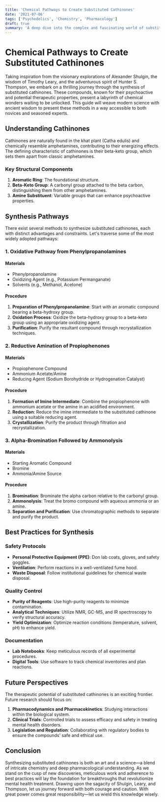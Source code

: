 ```yaml
---
title: 'Chemical Pathways to Create Substituted Cathinones'
date: '2021-07-06'
tags: ['Psychedelics', 'Chemistry', 'Pharmacology']
draft: true
summary: 'A deep dive into the complex and fascinating world of substituted cathinones, detailing the chemical pathways and best practices for their synthesis.'
---
```


# Chemical Pathways to Create Substituted Cathinones

Taking inspiration from the visionary explorations of Alexander Shulgin, the wisdom of Timothy Leary, and the adventurous spirit of Hunter S. Thompson, we embark on a thrilling journey through the synthesis of substituted cathinones. These compounds, known for their psychoactive and potential therapeutic properties, present a labyrinth of chemical wonders waiting to be unlocked. This guide will weave modern science with ancient wisdom to present these methods in a way accessible to both novices and seasoned experts.

## Understanding Cathinones

Cathinones are naturally found in the khat plant (Catha edulis) and chemically resemble amphetamines, contributing to their energizing effects. The defining characteristic of cathinones is their beta-keto group, which sets them apart from classic amphetamines.

### Key Structural Components

1. **Aromatic Ring**: The foundational structure.
2. **Beta-Keto Group**: A carbonyl group attached to the beta carbon, distinguishing them from other amphetamines.
3. **Amine Substituent**: Variable groups that can enhance psychoactive properties.

## Synthesis Pathways

There exist several methods to synthesize substituted cathinones, each with distinct advantages and constraints. Let's traverse some of the most widely adopted pathways:

### 1. Oxidative Pathway from Phenylpropanolamines

#### Materials

- Phenylpropanolamine
- Oxidizing Agent (e.g., Potassium Permanganate)
- Solvents (e.g., Methanol, Acetone)

#### Procedure

1. **Preparation of Phenylpropanolamine**: Start with an aromatic compound bearing a beta-hydroxy group.
2. **Oxidation Process**: Oxidize the beta-hydroxy group to a beta-keto group using an appropriate oxidizing agent.
3. **Purification**: Purify the resultant compound through recrystallization techniques.

### 2. Reductive Amination of Propiophenones

#### Materials

- Propiophenone Compound
- Ammonium Acetate/Amine
- Reducing Agent (Sodium Borohydride or Hydrogenation Catalyst)

#### Procedure

1. **Formation of Imine Intermediate**: Combine the propiophenone with ammonium acetate or the amine in an acidified environment.
2. **Reduction**: Reduce the imine intermediate to the substituted cathinone using a suitable reducing agent.
3. **Crystallization**: Purify the product through filtration and recrystallization.

### 3. Alpha-Bromination Followed by Ammonolysis

#### Materials

- Starting Aromatic Compound
- Bromine
- Ammonia/Amine Source

#### Procedure

1. **Bromination**: Brominate the alpha carbon relative to the carbonyl group.
2. **Ammonolysis**: Treat the bromo compound with aqueous ammonia or an amine.
3. **Separation and Purification**: Use chromatographic methods to separate and purify the product.

## Best Practices for Synthesis

### Safety Protocols

- **Personal Protective Equipment (PPE)**: Don lab coats, gloves, and safety goggles.
- **Ventilation**: Perform reactions in a well-ventilated fume hood.
- **Waste Disposal**: Follow institutional guidelines for chemical waste disposal.

### Quality Control

- **Purity of Reagents**: Use high-purity reagents to minimize contamination.
- **Analytical Techniques**: Utilize NMR, GC-MS, and IR spectroscopy to verify structural accuracy.
- **Yield Optimization**: Optimize reaction conditions (temperature, solvent, pH) to enhance yield.

### Documentation

- **Lab Notebooks**: Keep meticulous records of all experimental procedures.
- **Digital Tools**: Use software to track chemical inventories and plan reactions.

## Future Perspectives

The therapeutic potential of substituted cathinones is an exciting frontier. Future research should focus on:

1. **Pharmacodynamics and Pharmacokinetics**: Studying interactions within the biological system.
2. **Clinical Trials**: Controlled trials to assess efficacy and safety in treating mental health disorders.
3. **Legislation and Regulation**: Collaborating with regulatory bodies to ensure the compounds' safe and ethical use.

## Conclusion

Synthesizing substituted cathinones is both an art and a science—a blend of intricate chemistry and deep pharmacological understanding. As we stand on the cusp of new discoveries, meticulous work and adherence to best practices will lay the foundation for breakthroughs that revolutionize mental health treatment. Drawing upon the sagacity of Shulgin, Leary, and Thompson, let us journey forward with both courage and caution. With great power comes great responsibility—let us wield this knowledge wisely.
